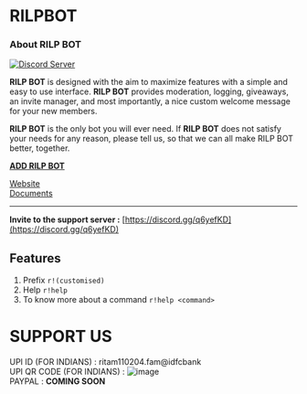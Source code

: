# RILPBOT

### About **RILP BOT**
[![Discord Server](https://discordapp.com/api/guilds/655748043076796426/embed.png)](https://discord.gg/q6yefKD)

**RILP BOT** is designed with the aim to maximize features with a simple and easy to use interface. **RILP BOT** provides moderation, logging, giveaways, an invite manager, and most importantly, a nice custom welcome message for your new members.

**RILP BOT** is the only bot you will ever need. If **RILP BOT** does not satisfy your needs for any reason, please tell us, so that we can all make RILP BOT better, together.

**[ADD RILP BOT](https://discord.com/oauth2/authorize?client_id=718501137484873748&permissions=1036348662&scope=bot)**

[Website](https://rilp-bot4.webnode.com/) \
[Documents](https://rilp-bot4.webnode.com/docs/) 

___
**Invite to the support server :**
[https://discord.gg/q6yefKD](https://discord.gg/q6yefKD)

## Features
1. Prefix
`r!(customised)`
2. Help
`r!help`
3. To know more about a command
`r!help <command>`


# SUPPORT US 
UPI ID (FOR INDIANS) : ritam110204.fam@idfcbank \
UPI QR CODE (FOR INDIANS) : ![image](https://media.discordapp.net/attachments/677173250178023426/772834253787758602/IMG_20201102_201714.jpg?width=497&height=499) \
PAYPAL : **COMING SOON**

